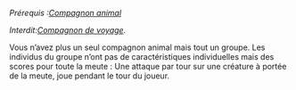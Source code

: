 *Prérequis :[Compagnon animal](../../1.%20Talent%20de%20base/Compagnon%20animal.md)*

*Interdit:[Compagnon de voyage](../../../../6.%20working%20area/2.%20talents/Compagnon%20de%20voyage.md).*

Vous n’avez plus un seul compagnon animal mais tout un groupe. Les individus du groupe n’ont pas de caractéristiques individuelles mais des scores pour toute la meute : Une attaque par tour sur une créature à portée de la meute, joue pendant le tour du joueur.